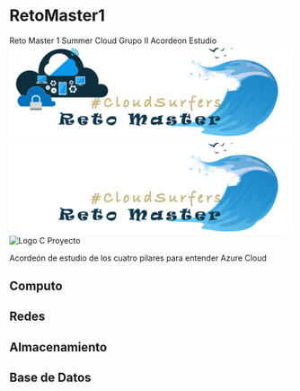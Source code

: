 # RetoMaster1
Reto Master 1 Summer Cloud Grupo II Acordeon Estudio
![Logo A Proyecto](/imagenes/top_cloud1.png)
![Logo B Proyecto](/imagenes/top_cloud2.png)
![Logo C Proyecto](/imagenes/nube_surfers.gif)

Acordeón de estudio de los cuatro pilares para entender Azure Cloud 

## Computo

## Redes

## Almacenamiento 

## Base de Datos

